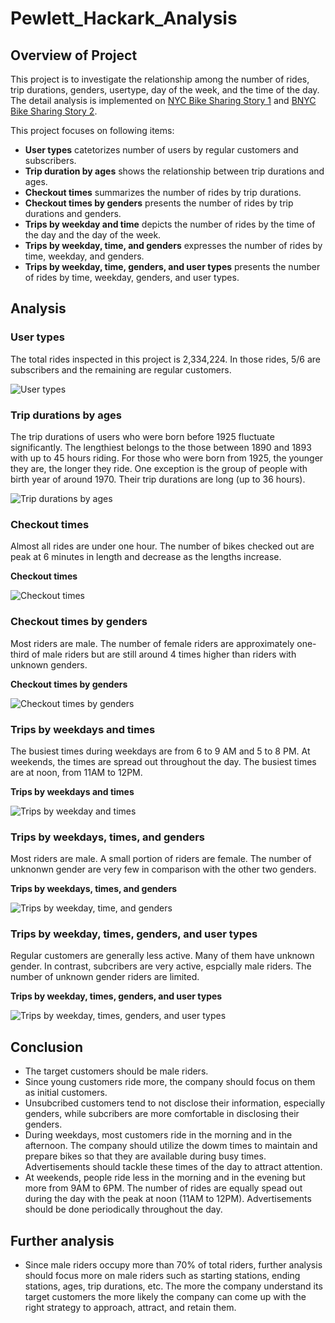 # Pewlett_Hackark_Analysis

## Overview of Project
This project is to investigate the relationship among the number of rides, trip durations, genders, usertype, day of the week, and the time of the day. The detail analysis is implemented on [NYC Bike Sharing Story 1](https://public.tableau.com/app/profile/dennis.phan/viz/NYC_Bike_Sharing_16326813013300/Story1?publish=yes) and [BNYC Bike Sharing Story 2](https://public.tableau.com/app/profile/dennis.phan/viz/BikeSharing_16326817117890/NYCCitiBike?publish=yes).

This project focuses on following items:
 - **User types** catetorizes number of users by regular customers and subscribers. 
 - **Trip duration by ages** shows the relationship between trip durations and ages.
 - **Checkout times** summarizes the number of rides by trip durations. 
 - **Checkout times by genders** presents the number of rides by trip durations and genders. 
 - **Trips by weekday and time** depicts the number of rides by the time of the day and the day of the week. 
 - **Trips by weekday, time, and genders** expresses the number of rides by time, weekday, and genders. 
 - **Trips by weekday, time, genders, and user types** presents the number of rides by time, weekday, genders, and user types. 

## Analysis

### User types
The total rides inspected in this project is 2,334,224. In those rides, 5/6 are subscribers and the remaining are regular customers. 

![User types](Images/06_User_types.png)

### Trip durations by ages
The trip durations of users who were born before 1925 fluctuate significantly. The lengthiest belongs to the those between 1890 and 1893 with up to 45 hours riding. For those who were born from 1925, the younger they are, the longer they ride. One exception is the group of people with birth year of around 1970. Their trip durations are long (up to 36 hours). 

![Trip durations by ages](Images/07_Tripduration_Ages.png)

### Checkout times
Almost all rides are under one hour. The number of bikes checked out are peak at 6 minutes in length and decrease as the lengths increase.

**Checkout times**

![Checkout times](Images/01_Checkout_times.png)

### Checkout times by genders
Most riders are male. The number of female riders are approximately one-third of male riders but are still around 4 times higher than riders with unknown genders. 

**Checkout times by genders**

![Checkout times by genders](Images/02_Checkout_Genders.png)

### Trips by weekdays and times
The busiest times during weekdays are from 6 to 9 AM and 5 to 8 PM. At weekends, the times are spread out throughout the day. The busiest times are at noon, from 11AM to 12PM. 

**Trips by weekdays and times**

![Trips by weekday and times](Images/03_Trips_by_times.png)

### Trips by weekdays, times, and genders
Most riders are male. A small portion of riders are female. The number of unknonwn gender are very few in comparison with the other two genders.

**Trips by weekdays, times, and genders**

![Trips by weekday, time, and genders](Images/04_Trips_Genders.png)


### Trips by weekday, times, genders, and user types
Regular customers are generally less active. Many of them have unknown gender. In contrast, subcribers are very active, espcially male riders. The number of unknown gender riders are limited. 

**Trips by weekday, times, genders, and user types**

![Trips by weekday, times, genders, and user types](Images/05_Trips_Usertypes_Genders.png)

## Conclusion
 - The target customers should be male riders. 
 - Since young customers ride more, the company should focus on them as initial customers. 
 - Unsubcribed customers tend to not disclose their information, especially genders, while subcribers are more comfortable in disclosing their genders. 
 - During weekdays, most customers ride in the morning and in the afternoon. The company should utilize the dowm times to maintain and prepare bikes so that they are available during busy times. Advertisements should tackle these times of the day to attract attention.
 - At weekends, people ride less in the morning and in the evening but more from 9AM to 6PM. The number of rides are equally spead out during the day with the peak at noon (11AM to 12PM). Advertisements should be done periodically throughout the day. 

## Further analysis
 - Since male riders occupy more than 70% of total riders, further analysis should focus more on male riders such as starting stations, ending stations, ages, trip durations, etc. The more the company understand its target customers the more likely the company can come up with the right strategy to approach, attract, and retain them. 
